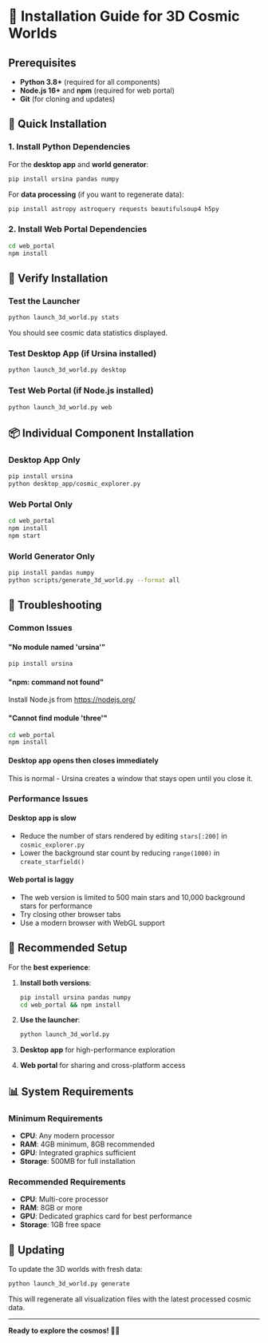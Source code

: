 # 🌌 Installation Guide for 3D Cosmic Worlds

## Prerequisites

- **Python 3.8+** (required for all components)
- **Node.js 16+** and **npm** (required for web portal)
- **Git** (for cloning and updates)

## 🚀 Quick Installation

### 1. Install Python Dependencies

For the **desktop app** and **world generator**:
```bash
pip install ursina pandas numpy
```

For **data processing** (if you want to regenerate data):
```bash
pip install astropy astroquery requests beautifulsoup4 h5py
```

### 2. Install Web Portal Dependencies

```bash
cd web_portal
npm install
```

## 🎯 Verify Installation

### Test the Launcher
```bash
python launch_3d_world.py stats
```

You should see cosmic data statistics displayed.

### Test Desktop App (if Ursina installed)
```bash
python launch_3d_world.py desktop
```

### Test Web Portal (if Node.js installed)
```bash
python launch_3d_world.py web
```

## 📦 Individual Component Installation

### Desktop App Only
```bash
pip install ursina
python desktop_app/cosmic_explorer.py
```

### Web Portal Only
```bash
cd web_portal
npm install
npm start
```

### World Generator Only
```bash
pip install pandas numpy
python scripts/generate_3d_world.py --format all
```

## 🔧 Troubleshooting

### Common Issues

#### "No module named 'ursina'"
```bash
pip install ursina
```

#### "npm: command not found"
Install Node.js from https://nodejs.org/

#### "Cannot find module 'three'"
```bash
cd web_portal
npm install
```

#### Desktop app opens then closes immediately
This is normal - Ursina creates a window that stays open until you close it.

### Performance Issues

#### Desktop app is slow
- Reduce the number of stars rendered by editing `stars[:200]` in `cosmic_explorer.py`
- Lower the background star count by reducing `range(1000)` in `create_starfield()`

#### Web portal is laggy
- The web version is limited to 500 main stars and 10,000 background stars for performance
- Try closing other browser tabs
- Use a modern browser with WebGL support

## 🌟 Recommended Setup

For the **best experience**:

1. **Install both versions**:
   ```bash
   pip install ursina pandas numpy
   cd web_portal && npm install
   ```

2. **Use the launcher**:
   ```bash
   python launch_3d_world.py
   ```

3. **Desktop app** for high-performance exploration
4. **Web portal** for sharing and cross-platform access

## 📊 System Requirements

### Minimum Requirements
- **CPU**: Any modern processor
- **RAM**: 4GB minimum, 8GB recommended
- **GPU**: Integrated graphics sufficient
- **Storage**: 500MB for full installation

### Recommended Requirements
- **CPU**: Multi-core processor
- **RAM**: 8GB or more
- **GPU**: Dedicated graphics card for best performance
- **Storage**: 1GB free space

## 🔄 Updating

To update the 3D worlds with fresh data:
```bash
python launch_3d_world.py generate
```

This will regenerate all visualization files with the latest processed cosmic data.

---

**Ready to explore the cosmos! 🚀✨**
